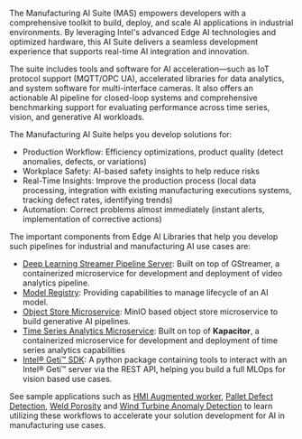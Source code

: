 
The Manufacturing AI Suite (MAS) empowers developers with a comprehensive toolkit to build, deploy, and scale AI applications in industrial environments. By leveraging Intel's advanced Edge AI technologies and optimized hardware, this AI Suite delivers a seamless development experience that supports real-time AI integration and innovation.

The suite includes tools and software for AI acceleration—such as IoT protocol support (MQTT/OPC UA), accelerated libraries for data analytics, and system software for multi-interface cameras. It also offers an actionable AI pipeline for closed-loop systems and comprehensive benchmarking support for evaluating performance across time series, vision, and generative AI workloads.

The Manufacturing AI Suite helps you develop solutions for:
- Production Workflow: Efficiency optimizations, product quality (detect anomalies, defects, or variations)
- Workplace Safety: AI-based safety insights to help reduce risks
- Real-Time Insights: Improve the production process (local data processing, integration with existing manufacturing executions systems, tracking defect rates, identifying trends)
- Automation: Correct problems almost immediately (instant alerts, implementation of corrective actions)

The important components from Edge AI Libraries that help you develop such pipelines for industrial and manufacturing AI use cases are:
- [Deep Learning Streamer Pipeline Server](https://github.com/open-edge-platform/edge-ai-libraries/tree/main/microservices/dlstreamer-pipeline-server): Built on top of GStreamer, a containerized microservice for development and deployment of video analytics pipeline.
- [Model Registry](https://github.com/open-edge-platform/edge-ai-libraries/tree/main/microservices/model-registry): Providing capabilities to manage lifecycle of an AI model.
- [Object Store Microservice](https://github.com/open-edge-platform/edge-ai-libraries/tree/main/microservices/object-store/minio-store): MinIO based object store microservice to build generative AI pipelines.
- [Time Series Analytics Microservice](https://github.com/open-edge-platform/edge-ai-libraries/tree/main/microservices/time-series-analytics): Built on top of **Kapacitor**, a containerized microservice for development and deployment of time series analytics capabilities
- [Intel&reg; Geti&trade; SDK](https://github.com/open-edge-platform/geti-sdk): A python package containing tools to interact with an Intel&reg; Geti&trade; server via the REST API, helping you build a full MLOps for vision based use cases.

See sample applications such as [HMI Augmented worker](./hmi-augmented-worker/), [Pallet Defect Detection](industrial-edge-insights-vision/apps/pallet-defect-detection), [Weld Porosity](industrial-edge-insights-vision/apps/weld-porosity) and [Wind Turbine Anomaly Detection](wind-turbine-anomaly-detection/) to learn utilizing these workflows to accelerate your solution development for AI in manufacturing use cases.

